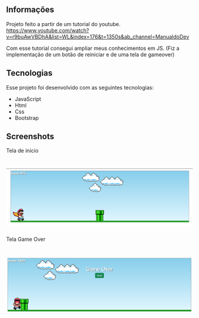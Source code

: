 ## Informações

Projeto feito a partir de um tutorial do youtube.
https://www.youtube.com/watch?v=r9buAwVBDhA&list=WL&index=176&t=1350s&ab_channel=ManualdoDev

Com esse tutorial consegui ampliar meus conhecimentos em JS.
(Fiz a implementação de um botão de reiniciar e de uma tela de gameover)

## Tecnologias

Esse projeto foi desenvolvido com as seguintes tecnologias:

- JavaScript
- Html
- Css
- Bootstrap

## Screenshots

Tela de inicio
<h1 align="center">
    <img alt="" title="#telainicio" src=".github/telainicio.png"/>
</h1>

Tela Game Over 
<h1 align="center">
    <img alt="" title="#telagameover" src=".github/telagameover.png"/>
</h1>
